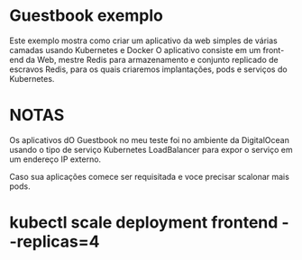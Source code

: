 # Guestbook exemplo

   Este exemplo mostra como criar um aplicativo da web simples de várias camadas usando Kubernetes e Docker
   O aplicativo consiste em um front-end da Web, mestre Redis para armazenamento e conjunto replicado de escravos Redis,
   para os quais criaremos implantações, pods e serviços do Kubernetes.
   
 # NOTAS 
     
   Os aplicativos dO Guestbook no meu teste foi no ambiente da DigitalOcean usando o tipo de serviço Kubernetes LoadBalancer 
   para expor o serviço em um endereço IP externo.
   
   Caso sua aplicações comece ser requisitada e voce precisar scalonar mais pods.
  # kubectl scale deployment frontend --replicas=4

